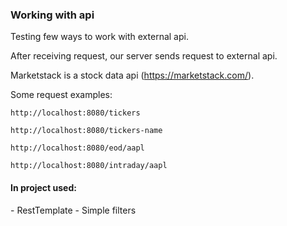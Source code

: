 <h3>Working with api</h3>

Testing few ways to work with external api.

After receiving request, our server sends request to external api.<br>

Marketstack is a stock data api (https://marketstack.com/).

Some request examples:

    http://localhost:8080/tickers

    http://localhost:8080/tickers-name

    http://localhost:8080/eod/aapl

    http://localhost:8080/intraday/aapl

<h4>In project used:</h4>
- RestTemplate
- Simple filters